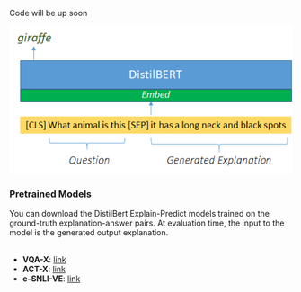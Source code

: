 Code will be up soon


<p align="center">
<img src="ep.png">
  </p>

### Pretrained Models 
You can download the DistilBert Explain-Predict models trained on the ground-truth explanation-answer pairs. At evaluation time, the input to the model is the generated output explanation.
<br>
<br>
- **VQA-X**: [link](https://drive.google.com/drive/folders/1dN2VLOcrSAxSaAzKqLou6ahizZscc9bw?usp=sharing)<br>
- **ACT-X**: [link](https://drive.google.com/drive/folders/1a8yMW-vSGiQnDUJmVgXxKxs9BV_l5WWN?usp=sharing)<br>
- **e-SNLI-VE**: [link](https://drive.google.com/drive/folders/1gjGpxWud6Jl3Zy-vo_uiReC_RBTGcPKq?usp=sharing)<br>
